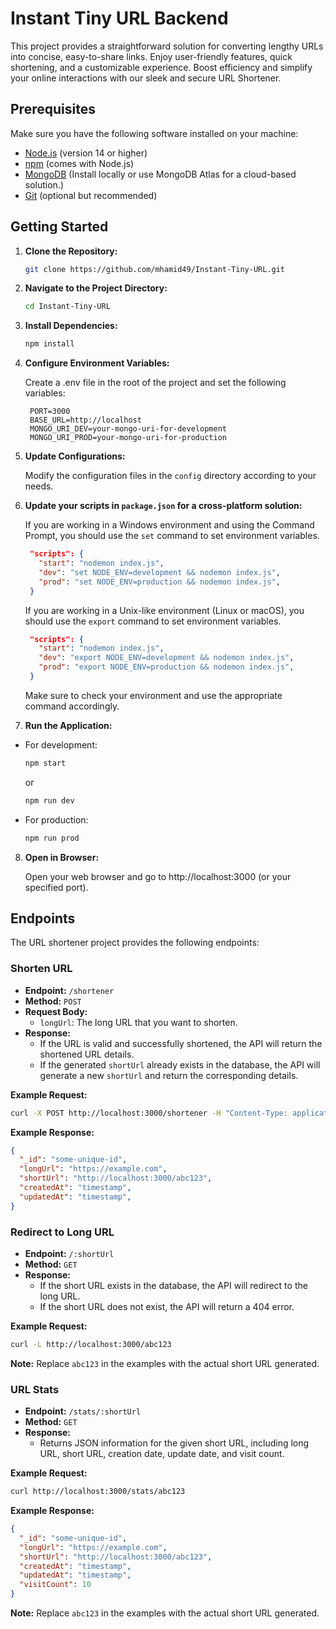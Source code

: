 # Instant Tiny URL Backend

 This project provides a straightforward solution for converting lengthy URLs into concise, easy-to-share links. Enjoy user-friendly features, quick shortening, and a customizable experience. Boost efficiency and simplify your online interactions with our sleek and secure URL Shortener.

## Prerequisites

Make sure you have the following software installed on your machine:

- [Node.js](https://nodejs.org/) (version 14 or higher)
- [npm](https://www.npmjs.com/) (comes with Node.js)
- [MongoDB](https://www.mongodb.com/) (Install locally or use MongoDB Atlas for a cloud-based solution.)
- [Git](https://git-scm.com/) (optional but recommended)

## Getting Started

1. **Clone the Repository:**

   ```bash
   git clone https://github.com/mhamid49/Instant-Tiny-URL.git
   ```

2. **Navigate to the Project Directory:**

   ```bash
   cd Instant-Tiny-URL
   ```

3. **Install Dependencies:**

   ```bash
   npm install
   ```

4. **Configure Environment Variables:**

    Create a .env file in the root of the project and set the following variables:

   ```env
    PORT=3000
    BASE_URL=http://localhost
    MONGO_URI_DEV=your-mongo-uri-for-development
    MONGO_URI_PROD=your-mongo-uri-for-production
   ```

5. **Update Configurations:**

    Modify the configuration files in the `config` directory according to your needs.

6. **Update your scripts in `package.json` for a cross-platform solution:**

    If you are working in a Windows environment and using the Command Prompt, you should use the `set` command to set environment variables.

   ```json
    "scripts": {
      "start": "nodemon index.js",
      "dev": "set NODE_ENV=development && nodemon index.js",
      "prod": "set NODE_ENV=production && nodemon index.js",
    }
   ```

    If you are working in a Unix-like environment (Linux or macOS), you should use the `export` command to set environment variables.

   ```json
    "scripts": {
      "start": "nodemon index.js",
      "dev": "export NODE_ENV=development && nodemon index.js",
      "prod": "export NODE_ENV=production && nodemon index.js",
    }
   ```

    Make sure to check your environment and use the appropriate command accordingly.

7. **Run the Application:**

- For development:

   ```bash
   npm start
   ```
   or
   ```bash
   npm run dev
   ```

- For production:

   ```bash
   npm run prod
   ```

8. **Open in Browser:**

    Open your web browser and go to http://localhost:3000 (or your specified port).

## Endpoints

The URL shortener project provides the following endpoints:

### Shorten URL

- **Endpoint:** `/shortener`
- **Method:** `POST`
- **Request Body:**
  - `longUrl`: The long URL that you want to shorten.
- **Response:**
  - If the URL is valid and successfully shortened, the API will return the shortened URL details.
  - If the generated `shortUrl` already exists in the database, the API will generate a new `shortUrl` and return the corresponding details.

**Example Request:**

```bash
curl -X POST http://localhost:3000/shortener -H "Content-Type: application/json" -d '{"longUrl": "https://example.com"}'
```

**Example Response:**

```json
{
  "_id": "some-unique-id",
  "longUrl": "https://example.com",
  "shortUrl": "http://localhost:3000/abc123",
  "createdAt": "timestamp",
  "updatedAt": "timestamp",
}
```

### Redirect to Long URL

- **Endpoint:** `/:shortUrl`
- **Method:** `GET`
- **Response:**
  - If the short URL exists in the database, the API will redirect to the long URL.
  - If the short URL does not exist, the API will return a 404 error.

**Example Request:**

```bash
curl -L http://localhost:3000/abc123
```

**Note:** Replace `abc123` in the examples with the actual short URL generated.

### URL Stats

- **Endpoint:** `/stats/:shortUrl`
- **Method:** `GET`
- **Response:**
  - Returns JSON information for the given short URL, including long URL, short URL, creation date, update date, and visit count.

**Example Request:**

```bash
curl http://localhost:3000/stats/abc123
```

**Example Response:**

```json
{
  "_id": "some-unique-id",
  "longUrl": "https://example.com",
  "shortUrl": "http://localhost:3000/abc123",
  "createdAt": "timestamp",
  "updatedAt": "timestamp",
  "visitCount": 10
}
```

**Note:** Replace `abc123` in the examples with the actual short URL generated.
